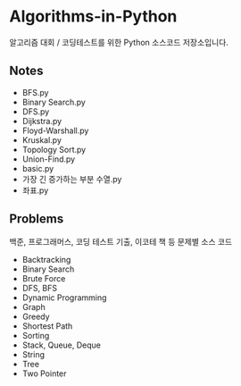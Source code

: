 # Algorithms-in-Python
 알고리즘 대회 / 코딩테스트를 위한 Python 소스코드 저장소입니다.

## Notes
- BFS.py
- Binary Search.py
- DFS.py
- Dijkstra.py
- Floyd-Warshall.py  
- Kruskal.py
- Topology Sort.py
- Union-Find.py  
- basic.py
- 가장 긴 증가하는 부분 수열.py
- 좌표.py
## Problems  
백준, 프로그래머스, 코딩 테스트 기출, 이코테 책 등 문제별 소스 코드
- Backtracking
- Binary Search
- Brute Force
- DFS, BFS
- Dynamic Programming
- Graph  
- Greedy
- Shortest Path  
- Sorting
- Stack, Queue, Deque
- String
- Tree
- Two Pointer